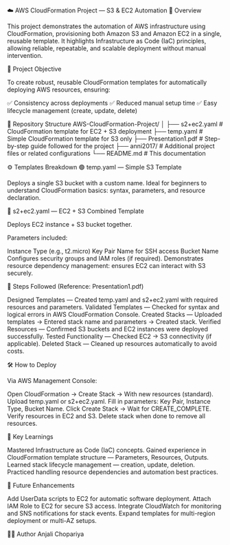 ☁️ AWS CloudFormation Project — S3 & EC2 Automation
📌 Overview

This project demonstrates the automation of AWS infrastructure using CloudFormation, provisioning both Amazon S3 and Amazon EC2 in a single, reusable template.
It highlights Infrastructure as Code (IaC) principles, allowing reliable, repeatable, and scalable deployment without manual intervention.

🎯 Project Objective

To create robust, reusable CloudFormation templates for automatically deploying AWS resources, ensuring:

✅ Consistency across deployments
✅ Reduced manual setup time
✅ Easy lifecycle management (create, update, delete)

📁 Repository Structure
AWS-CloudFormation-Project/
│
├── s2+ec2.yaml          # CloudFormation template for EC2 + S3 deployment
├── temp.yaml            # Simple CloudFormation template for S3 only
├── Presentation1.pdf    # Step-by-step guide followed for the project
├── anni2017/            # Additional project files or related configurations
└── README.md            # This documentation

⚙️ Templates Breakdown
🟢 temp.yaml — Simple S3 Template

Deploys a single S3 bucket with a custom name.
Ideal for beginners to understand CloudFormation basics: syntax, parameters, and resource declaration.

🔵 s2+ec2.yaml — EC2 + S3 Combined Template

Deploys EC2 instance + S3 bucket together.

Parameters included:

Instance Type (e.g., t2.micro)
Key Pair Name for SSH access
Bucket Name
Configures security groups and IAM roles (if required).
Demonstrates resource dependency management: ensures EC2 can interact with S3 securely.

🧾 Steps Followed (Reference: Presentation1.pdf)

Designed Templates — Created temp.yaml and s2+ec2.yaml with required resources and parameters.
Validated Templates — Checked for syntax and logical errors in AWS CloudFormation Console.
Created Stacks — Uploaded templates → Entered stack name and parameters → Created stack.
Verified Resources — Confirmed S3 buckets and EC2 instances were deployed successfully.
Tested Functionality — Checked EC2 → S3 connectivity (if applicable).
Deleted Stack — Cleaned up resources automatically to avoid costs.

🛠️ How to Deploy

Via AWS Management Console:

Open CloudFormation → Create Stack → With new resources (standard).
Upload temp.yaml or s2+ec2.yaml.
Fill in parameters: Key Pair, Instance Type, Bucket Name.
Click Create Stack → Wait for CREATE_COMPLETE.
Verify resources in EC2 and S3.
Delete stack when done to remove all resources.

🌟 Key Learnings

Mastered Infrastructure as Code (IaC) concepts.
Gained experience in CloudFormation template structure — Parameters, Resources, Outputs.
Learned stack lifecycle management — creation, update, deletion.
Practiced handling resource dependencies and automation best practices.

🚀 Future Enhancements

Add UserData scripts to EC2 for automatic software deployment.
Attach IAM Role to EC2 for secure S3 access.
Integrate CloudWatch for monitoring and SNS notifications for stack events.
Expand templates for multi-region deployment or multi-AZ setups.

👩‍💻 Author
Anjali Chopariya
